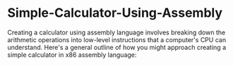 # Simple-Calculator-Using-Assembly
Creating a calculator using assembly language involves breaking down the arithmetic operations into low-level instructions that a computer's CPU can understand. Here's a general outline of how you might approach creating a simple calculator in x86 assembly language:
